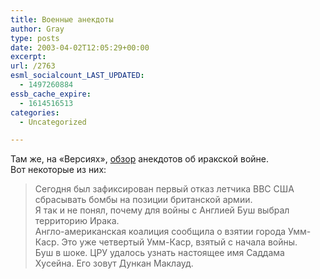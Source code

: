 ```yaml
---
title: Военные анекдоты
author: Gray
type: posts
date: 2003-04-02T12:05:29+00:00
excerpt:
url: /2763
esml_socialcount_LAST_UPDATED:
  - 1497260884
essb_cache_expire:
  - 1614516513
categories:
  - Uncategorized

---
```








Там же, на &#171;Версиях&#187;, <a href="http://www.versii.com/material.php?pid=5540" target="_blank">обзор</a> анекдотов об иракской войне.  
Вот некоторые из них:

> Сегодня был зафиксирован первый отказ летчика ВВС США сбрасывать бомбы на позиции британской армии.  
> Я так и не понял, почему для войны с Англией Буш выбрал территорию Ирака.  
> Англо-американская коалиция сообщила о взятии города Умм-Каср. Это уже четвертый Умм-Каср, взятый с начала войны.  
> Буш в шоке. ЦРУ удалось узнать настоящее имя Саддама Хусейна. Его зовут Дункан Маклауд.